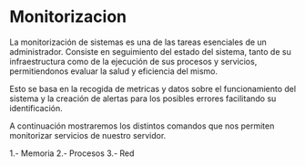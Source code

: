 # Monitorizacion
La monitorización de sistemas es una de las tareas esenciales de un administrador. Consiste en seguimiento del estado del sistema, tanto de su infraestructura
como de la ejecución de sus procesos y servicios, permitiendonos evaluar la salud y eficiencia del mismo.

Esto se basa en la recogida de metricas y datos sobre el funcionamiento del sistema y la creación de alertas para los posibles errores facilitando su identificación.

A continuación mostraremos los distintos comandos que nos permiten monitorizar servicios de nuestro servidor.

1.- Memoria
2.- Procesos
3.- Red
